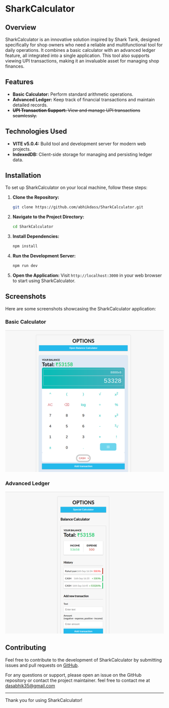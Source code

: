 # SharkCalculator

## Overview

SharkCalculator is an innovative solution inspired by Shark Tank, designed specifically for shop owners who need a reliable and multifunctional tool for daily operations. It combines a basic calculator with an advanced ledger feature, all integrated into a single application. This tool also supports viewing UPI transactions, making it an invaluable asset for managing shop finances.

## Features

- **Basic Calculator:** Perform standard arithmetic operations.
- **Advanced Ledger:** Keep track of financial transactions and maintain detailed records.
- ~~**UPI Transaction Support:** View and manage UPI transactions seamlessly.~~

## Technologies Used

- **VITE v5.0.4:** Build tool and development server for modern web projects.
- **IndexedDB:** Client-side storage for managing and persisting ledger data.

## Installation

To set up SharkCalculator on your local machine, follow these steps:

1. **Clone the Repository:**
   ```bash
   git clone https://github.com/abhikdass/SharkCalculator.git
   ```

2. **Navigate to the Project Directory:**
   ```bash
   cd SharkCalculator
   ```

3. **Install Dependencies:**
   ```bash
   npm install
   ```

4. **Run the Development Server:**
   ```bash
   npm run dev
   ```

5. **Open the Application:**
   Visit `http://localhost:3000` in your web browser to start using SharkCalculator.

## Screenshots

Here are some screenshots showcasing the SharkCalculator application:

### Basic Calculator

![Basic Calculator](./screenshots/basic_calculator.png)

### Advanced Ledger

![Advanced Ledger](./screenshots/advance_ledger.png)




## Contributing

Feel free to contribute to the development of SharkCalculator by submitting issues and pull requests on [GitHub](https://github.com/abhikdass/SharkCalculator).

For any questions or support, please open an issue on the GitHub repository or contact the project maintainer. feel free to contact me at dasabhik35@gmail.com

---

Thank you for using SharkCalculator!
